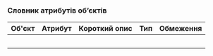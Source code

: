 ### Словник атрибутів об’єктів

|Об'єкт|Атрибут|Короткий опис|Тип|Обмеження|
|:-:|:-:|:-:|:-:|:-:|
||||||
||||||
||||||
||||||
||||||

